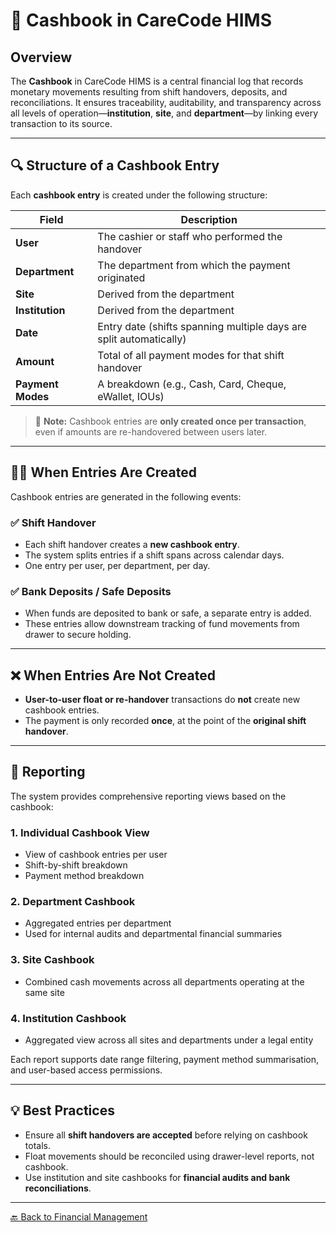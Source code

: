 # 🧾 Cashbook in CareCode HIMS

## Overview

The **Cashbook** in CareCode HIMS is a central financial log that records monetary movements resulting from shift handovers, deposits, and reconciliations. It ensures traceability, auditability, and transparency across all levels of operation—**institution**, **site**, and **department**—by linking every transaction to its source.

---

## 🔍 Structure of a Cashbook Entry

Each **cashbook entry** is created under the following structure:

| Field             | Description                                                        |
| ----------------- | ------------------------------------------------------------------ |
| **User**          | The cashier or staff who performed the handover                    |
| **Department**    | The department from which the payment originated                   |
| **Site**          | Derived from the department                                        |
| **Institution**   | Derived from the department                                        |
| **Date**          | Entry date (shifts spanning multiple days are split automatically) |
| **Amount**        | Total of all payment modes for that shift handover                 |
| **Payment Modes** | A breakdown (e.g., Cash, Card, Cheque, eWallet, IOUs)              |

> 🔄 **Note:** Cashbook entries are **only created once per transaction**, even if amounts are re-handovered between users later.

---

## 🧑‍💼 When Entries Are Created

Cashbook entries are generated in the following events:

### ✅ Shift Handover

* Each shift handover creates a **new cashbook entry**.
* The system splits entries if a shift spans across calendar days.
* One entry per user, per department, per day.

### ✅ Bank Deposits / Safe Deposits

* When funds are deposited to bank or safe, a separate entry is added.
* These entries allow downstream tracking of fund movements from drawer to secure holding.

---

## ❌ When Entries Are Not Created

* **User-to-user float or re-handover** transactions do **not** create new cashbook entries.
* The payment is only recorded **once**, at the point of the **original shift handover**.

---

## 🧾 Reporting

The system provides comprehensive reporting views based on the cashbook:

### 1. **Individual Cashbook View**

* View of cashbook entries per user
* Shift-by-shift breakdown
* Payment method breakdown

### 2. **Department Cashbook**

* Aggregated entries per department
* Used for internal audits and departmental financial summaries

### 3. **Site Cashbook**

* Combined cash movements across all departments operating at the same site

### 4. **Institution Cashbook**

* Aggregated view across all sites and departments under a legal entity

Each report supports date range filtering, payment method summarisation, and user-based access permissions.

---

## 💡 Best Practices

* Ensure all **shift handovers are accepted** before relying on cashbook totals.
* Float movements should be reconciled using drawer-level reports, not cashbook.
* Use institution and site cashbooks for **financial audits and bank reconciliations**.

---

[🔙 Back to Financial Management](https://github.com/hmislk/hmis/wiki/Financial-Management)


